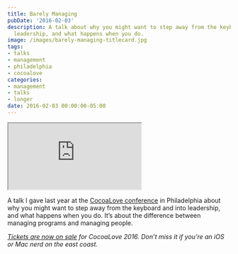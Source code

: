 ```yaml
---
title: Barely Managing
pubDate: '2016-02-03'
description: A talk about why you might want to step away from the keyboard and into
  leadership, and what happens when you do.
image: /images/barely-managing-titlecard.jpg
tags:
- talks
- management
- philadelphia
- cocoalove
categories:
- management
- talks
- longer
date: 2016-02-03 00:00:00-05:00
---
```


<p><div class='video-wrapper'><iframe loading="lazy" title="Barely Managing" src='https://player.vimeo.com/video/153709318?title=0&byline=0&portrait=0' webkitAllowFullScreen mozallowfullscreen allowFullScreen></iframe></div></p>


A talk I gave last year at the [CocoaLove conference](http://cocoalove.org) in Philadelphia about why you might want to step away from the keyboard and into leadership, and what happens when you do. It’s about the difference between managing programs and managing people.

*[Tickets are now on sale](https://ti.to/cocoalove/2016) for CocoaLove 2016. Don’t miss it if you’re an iOS or Mac nerd on the east coast.*
